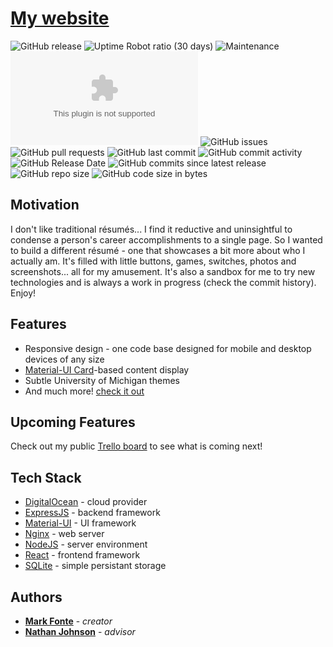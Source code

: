 # [My website](https://mark.fonte.com)
![GitHub release](https://img.shields.io/github/release/markfonte/personal_website) ![Uptime Robot ratio (30 days)](https://img.shields.io/uptimerobot/ratio/m783268782-cdf759be1e3aff1f04fa698e) ![Maintenance](https://img.shields.io/maintenance/yes/2023) ![Website](https://img.shields.io/website/https/mark.fonte.com) ![GitHub issues](https://img.shields.io/github/issues-raw/markfonte/personal_website) ![GitHub pull requests](https://img.shields.io/github/issues-pr-raw/markfonte/personal_website) ![GitHub last commit](https://img.shields.io/github/last-commit/markfonte/personal_website) ![GitHub commit activity](https://img.shields.io/github/commit-activity/w/markfonte/personal_website) ![GitHub Release Date](https://img.shields.io/github/release-date/markfonte/personal_website) ![GitHub commits since latest release](https://img.shields.io/github/commits-since/markfonte/personal_website/latest) ![GitHub repo size](https://img.shields.io/github/repo-size/markfonte/personal_website) ![GitHub code size in bytes](https://img.shields.io/github/languages/code-size/markfonte/personal_website)

## Motivation

I don't like traditional résumés... I find it reductive and uninsightful to condense a person's career accomplishments to a single page. So I wanted to build a different résumé - one that showcases a bit more about who I actually am. It's filled with little buttons, games, switches, photos and screenshots... all for my amusement. It's also a sandbox for me to try new technologies and is always a work in progress (check the commit history). Enjoy!

## Features
* Responsive design - one code base designed for mobile and desktop devices of any size
* [Material-UI Card](https://material-ui.com/components/cards/#cards)-based content display
* Subtle University of Michigan themes
* And much more! [check it out](https://mark.fonte.com)

## Upcoming Features
Check out my public [Trello board](https://trello.com/b/yoLCEs6S/personal-website) to see what is coming next!

## Tech Stack
* [DigitalOcean](https://www.digitalocean.com/) - cloud provider
* [ExpressJS](https://expressjs.com/) - backend framework
* [Material-UI](https://mui.com/) - UI framework
* [Nginx](https://www.nginx.com/) - web server
* [NodeJS](https://nodejs.org/) - server environment
* [React](https://react.dev/) - frontend framework
* [SQLite](https://www.sqlite.org) - simple persistant storage

## Authors

* **[Mark Fonte](https://github.com/markfonte)** - *creator*
* **[Nathan Johnson](https://github.com/markfonte)** - *advisor*


